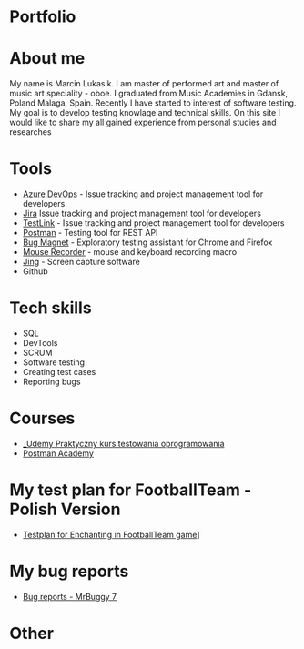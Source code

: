 # Portfolio
# About me
My name is Marcin Lukasik. I am master of performed art and master of music art speciality - oboe. I graduated from Music Academies in Gdansk, Poland Malaga, Spain. Recently I have started to interest of software testing. My goal is to develop testing knowlage and technical skills. On this site I would like to share my all gained experience from personal studies and researches
# Tools
  - [Azure DevOps](https://www.techsmith.com/jing-tool.html, ) - Issue tracking and project management tool for developers
  - [Jira](https://www.atlassian.com/software/jira) Issue tracking and project management tool for developers
  - [TestLink]() - Issue tracking and project management tool for developers
  - [Postman](https://www.postman.com/) - Testing tool for REST API
  - [Bug Magnet](https://chrome.google.com/webstore/detail/bug-magnet/efhedldbjahpgjcneebmbolkalbhckfi?hl=pl) - Exploratory testing assistant for Chrome and Firefox
  - [Mouse Recorder](https://www.mouserecorder.com/) - mouse and keyboard recording macro
  - [Jing](https://www.techsmith.com/jing-tool.html) - Screen capture software
  - Github
# Tech skills
  - SQL
  - DevTools
  - SCRUM
  - Software testing
  - Creating test cases
  - Reporting bugs
# Courses
  - [_Udemy Praktyczny kurs testowania oprogramowania](https://www.udemy.com/share/105oI8/)
  - [Postman Academy](https://academy.postman.com/)
 
# My test plan for FootballTeam - Polish Version
- [Testplan for Enchanting in FootballTeam game](https://docs.google.com/document/d/1lTCkTh_zlHayaATw1jysT7IzQ-wFyWR2-f08G5jJqPQ/edit?usp=sharing)]
# My bug reports
- [Bug reports - MrBuggy 7](https://docs.google.com/document/d/1Yr0tBvLvzFhLPHRbAF61fJsa--D0zSbaLVOKLiYdXj8/edit?usp=sharing)
# Other 

      
